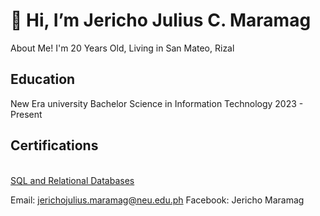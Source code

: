 <h1>👋 Hi, I’m Jericho Julius C. Maramag </h1>
About Me!
I'm 20 Years Old, Living in San Mateo, Rizal 

<h2> Education </h2>
New Era university 
Bachelor Science in Information Technology 
2023 - Present

<h2> Certifications </h2>
<br> <a href="https://courses.cognitiveclass.ai/certificates/e5aa1d6df1c74f00aced19236e58ee85#"> SQL and Relational Databases </a> </br>

Email: jerichojulius.maramag@neu.edu.ph
Facebook: Jericho Maramag
